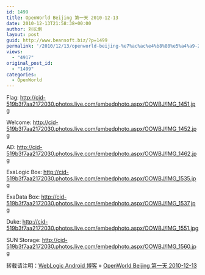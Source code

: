 ```yaml
---
id: 1499
title: OpenWorld Beijing 第一天 2010-12-13
date: 2010-12-13T21:58:38+00:00
author: 刘长炯
layout: post
guid: http://www.beansoft.biz/?p=1499
permalink: '/2010/12/13/openworld-beijing-%e7%ac%ac%e4%b8%80%e5%a4%a9-2010-12-13/'
views:
  - "4917"
original_post_id:
  - "1499"
categories:
  - OpenWorld
---
```

Flag: <http://cid-519b3f7aa2172030.photos.live.com/embedphoto.aspx/OOWBJ/IMG_1451.jpg>

Welcome: <http://cid-519b3f7aa2172030.photos.live.com/embedphoto.aspx/OOWBJ/IMG_1452.jpg>

AD: <http://cid-519b3f7aa2172030.photos.live.com/embedphoto.aspx/OOWBJ/IMG_1462.jpg>

ExaLogic Box: <http://cid-519b3f7aa2172030.photos.live.com/embedphoto.aspx/OOWBJ/IMG_1535.jpg>

ExaData Box: <http://cid-519b3f7aa2172030.photos.live.com/embedphoto.aspx/OOWBJ/IMG_1537.jpg>

Duke: <http://cid-519b3f7aa2172030.photos.live.com/embedphoto.aspx/OOWBJ/IMG_1551.jpg>

SUN Storage: <http://cid-519b3f7aa2172030.photos.live.com/embedphoto.aspx/OOWBJ/IMG_1560.jpg>

转载请注明：[WebLogic Android 博客](http://www.beansoft.biz) &raquo; [OpenWorld Beijing 第一天 2010-12-13](http://www.beansoft.biz/2010/12/13/openworld-beijing-%e7%ac%ac%e4%b8%80%e5%a4%a9-2010-12-13/)